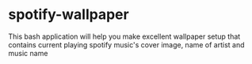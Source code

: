 # spotify-wallpaper
This bash application will help you make excellent wallpaper setup that contains current playing spotify music's cover image, name of artist and music name
